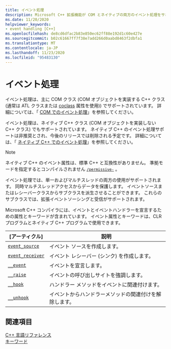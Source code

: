```yaml
---
title: イベント処理
description: Microsoft C++ 拡張機能が COM とネイティブの両方のイベント処理をサポートするしくみについて説明します。
ms.date: 11/20/2020
helpviewer_keywords:
- event handling [C++]
ms.openlocfilehash: de8cd6dfac2b83e850ec62ff88e192d1c60e427e
ms.sourcegitcommit: b02c61667ff7f38e7add266d0aabd8463f2dbfa1
ms.translationtype: MT
ms.contentlocale: ja-JP
ms.lasthandoff: 11/23/2020
ms.locfileid: "95483130"
---
```

# <a name="event-handling"></a>イベント処理

イベント処理は、主に COM クラス (COM オブジェクトを実装する C++ クラス (通常は ATL クラスまたは [coclass](../windows/attributes/coclass.md) 属性を使用)) でサポートされています。 詳細については、「 [COM でのイベント処理](../cpp/event-handling-in-com.md)」を参照してください。

イベント処理は、ネイティブ C++ クラス (COM オブジェクトを実装しない C++ クラス) でもサポートされています。 ネイティブ C++ のイベント処理サポートは非推奨とされ、今後のリリースでは削除される予定です。 詳細については、「 [ネイティブ C++ でのイベント処理](../cpp/event-handling-in-native-cpp.md)」を参照してください。

> [!NOTE]
> ネイティブ C++ のイベント属性は、標準 C++ と互換性がありません。 準拠モードを指定するとコンパイルされません [`/permissive-`](../build/reference/permissive-standards-conformance.md) 。

イベント処理では、単一およびマルチスレッドの両方の使用がサポートされます。 同時マルチスレッドアクセスからデータを保護します。 イベントソースまたはレシーバークラスからサブクラスを派生させることができます。 これらのサブクラスでは、拡張イベントソーシングと受信がサポートされます。

Microsoft C++ コンパイラには、イベントとイベントハンドラーを宣言するための属性とキーワードが含まれています。 イベント属性とキーワードは、CLR プログラムとネイティブ C++ プログラムで使用できます。

| [アーティクル] | 説明 |
|--|--|
| [`event_source`](../windows/attributes/event-source.md) | イベント ソースを作成します。 |
| [`event_receiver`](../windows/attributes/event-receiver.md) | イベント レシーバー (シンク) を作成します。 |
| [`__event`](../cpp/event.md) | イベントを宣言します。 |
| [`__raise`](../cpp/raise.md) | イベントの呼び出しサイトを強調します。 |
| [`__hook`](../cpp/hook.md) | ハンドラー メソッドをイベントに関連付けます。 |
| [`__unhook`](../cpp/unhook.md) | イベントからハンドラーメソッドの関連付けを解除します。 |

## <a name="see-also"></a>関連項目

[C++ 言語リファレンス](../cpp/cpp-language-reference.md)\
[キーワード](../cpp/keywords-cpp.md)
